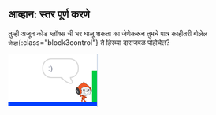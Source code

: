 ## आव्हान: स्तर पूर्ण करणे

तुम्ही अजून कोड ब्लॉक्स ची भर घालू शकता का जेणेकरून तुमचे पात्र काहीतरी बोलेल `जेव्हा`{:class="block3control"} ते हिरव्या दाराजवळ पोहोचेल?

![screenshot](images/dodge-win.png)